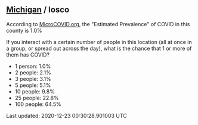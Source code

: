 
## [Michigan](/united-states/michigan) / Iosco

According to [MicroCOVID.org](http://microcovid.org),
the "Estimated Prevalence" of COVID in this county is 1.0%

If you interact with a certain number of people in this location
(all at once in a group, or spread out across the day), what is the chance that
1 or more of them has COVID?

- 1 person: 1.0%
- 2 people: 2.1%
- 3 people: 3.1%
- 5 people: 5.1%
- 10 people: 9.8%
- 25 people: 22.8%
- 100 people: 64.5%

Last updated: 2020-12-23 00:30:28.901003 UTC
